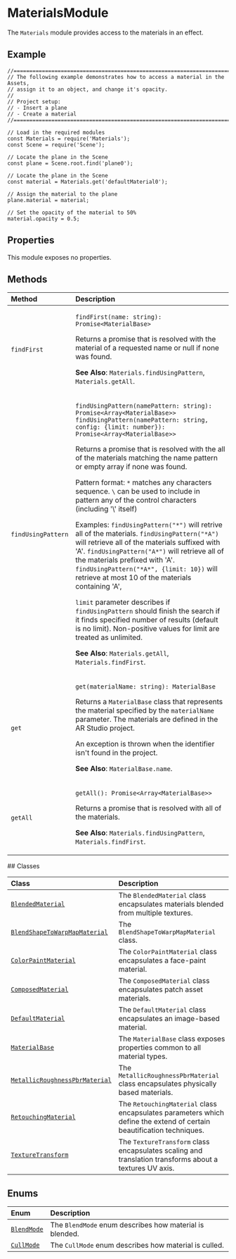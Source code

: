# MaterialsModule

The `Materials` module provides access to the materials in an effect.

## Example

```text
//==============================================================================
// The following example demonstrates how to access a material in the Assets,
// assign it to an object, and change it's opacity.
//
// Project setup:
// - Insert a plane
// - Create a material
//==============================================================================

// Load in the required modules
const Materials = require('Materials');
const Scene = require('Scene');

// Locate the plane in the Scene
const plane = Scene.root.find('plane0');

// Locate the plane in the Scene
const material = Materials.get('defaultMaterial0');

// Assign the material to the plane
plane.material = material;

// Set the opacity of the material to 50%
material.opacity = 0.5;
```

## Properties

This module exposes no properties.

## Methods

<table>
  <thead>
    <tr>
      <th style="text-align:left">Method</th>
      <th style="text-align:left">Description</th>
    </tr>
  </thead>
  <tbody>
    <tr>
      <td style="text-align:left"><code>findFirst</code>
      </td>
      <td style="text-align:left">
        <p><code>findFirst(name: string): Promise&lt;MaterialBase&gt;</code>
        </p>
        <p>Returns a promise that is resolved with the material of a requested name
          or null if none was found.</p>
        <p><b>See Also</b>: <code>Materials.findUsingPattern</code>, <code>Materials.getAll</code>.</p>
      </td>
    </tr>
    <tr>
      <td style="text-align:left"><code>findUsingPattern</code>
      </td>
      <td style="text-align:left">
        <p><code>findUsingPattern(namePattern: string): Promise&lt;Array&lt;MaterialBase&gt;&gt; findUsingPattern(namePattern: string, config: {limit: number}): Promise&lt;Array&lt;MaterialBase&gt;&gt;</code>
        </p>
        <p>Returns a promise that is resolved with the all of the materials matching
          the name pattern or empty array if none was found.</p>
        <p>Pattern format: <code>*</code> matches any characters sequence. <code>\</code> can
          be used to include in pattern any of the control characters (including
          &apos;\&apos; itself)</p>
        <p>Examples: <code>findUsingPattern(&quot;*&quot;)</code> will retrive all
          of the materials. <code>findUsingPattern(&quot;*A&quot;)</code> will retrieve
          all of the materials suffixed with &apos;A&apos;. <code>findUsingPattern(&quot;A*&quot;)</code> will
          retrieve all of the materials prefixed with &apos;A&apos;. <code>findUsingPattern(&quot;*A*&quot;, {limit: 10})</code> will
          retrieve at most 10 of the materials containing &apos;A&apos;,</p>
        <p><code>limit</code> parameter describes if <code>findUsingPattern</code> should
          finish the search if it finds specified number of results (default is no
          limit). Non-positive values for limit are treated as unlimited.</p>
        <p><b>See Also</b>: <code>Materials.getAll</code>, <code>Materials.findFirst</code>.</p>
      </td>
    </tr>
    <tr>
      <td style="text-align:left"><code>get</code>
      </td>
      <td style="text-align:left">
        <p><code>get(materialName: string): MaterialBase</code>
        </p>
        <p>Returns a <code>MaterialBase</code> class that represents the material specified
          by the <code>materialName</code> parameter. The materials are defined in
          the AR Studio project.</p>
        <p>An exception is thrown when the identifier isn&apos;t found in the project.</p>
        <p><b>See Also</b>: <code>MaterialBase.name</code>.</p>
      </td>
    </tr>
    <tr>
      <td style="text-align:left"><code>getAll</code>
      </td>
      <td style="text-align:left">
        <p><code>getAll(): Promise&lt;Array&lt;MaterialBase&gt;&gt;</code>
        </p>
        <p>Returns a promise that is resolved with all of the materials.</p>
        <p><b>See Also</b>: <code>Materials.findUsingPattern</code>, <code>Materials.findFirst</code>.</p>
      </td>
    </tr>
  </tbody>
</table>## Classes

| Class | Description |
| :--- | :--- |
| [`BlendedMaterial`](https://sparkar.facebook.com/docs/ar-studio/reference/classes/materialsmodule.blendedmaterial) | The `BlendedMaterial` class encapsulates materials blended from multiple textures. |
| [`BlendShapeToWarpMapMaterial`](https://sparkar.facebook.com/docs/ar-studio/reference/classes/materialsmodule.blendshapetowarpmapmaterial) | The `BlendShapeToWarpMapMaterial` class. |
| [`ColorPaintMaterial`](https://sparkar.facebook.com/docs/ar-studio/reference/classes/materialsmodule.colorpaintmaterial) | The `ColorPaintMaterial` class encapsulates a face-paint material. |
| [`ComposedMaterial`](https://sparkar.facebook.com/docs/ar-studio/reference/classes/materialsmodule.composedmaterial) | The `ComposedMaterial` class encapsulates patch asset materials. |
| [`DefaultMaterial`](https://sparkar.facebook.com/docs/ar-studio/reference/classes/materialsmodule.defaultmaterial) | The `DefaultMaterial` class encapsulates an image-based material. |
| [`MaterialBase`](https://sparkar.facebook.com/docs/ar-studio/reference/classes/materialsmodule.materialbase) | The `MaterialBase` class exposes properties common to all material types. |
| [`MetallicRoughnessPbrMaterial`](https://sparkar.facebook.com/docs/ar-studio/reference/classes/materialsmodule.metallicroughnesspbrmaterial) | The `MetallicRoughnessPbrMaterial` class encapsulates physically based materials. |
| [`RetouchingMaterial`](https://sparkar.facebook.com/docs/ar-studio/reference/classes/materialsmodule.retouchingmaterial) | The `RetouchingMaterial` class encapsulates parameters which define the extend of certain beautification techniques. |
| [`TextureTransform`](https://sparkar.facebook.com/docs/ar-studio/reference/classes/materialsmodule.texturetransform) | The `TextureTransform` class encapsulates scaling and translation transforms about a textures UV axis. |

## Enums

| Enum | Description |
| :--- | :--- |
| [`BlendMode`](https://sparkar.facebook.com/docs/ar-studio/reference/enums/materialsmodule.blendmode) | The `BlendMode` enum describes how material is blended. |
| [`CullMode`](https://sparkar.facebook.com/docs/ar-studio/reference/enums/materialsmodule.cullmode) | The `CullMode` enum describes how material is culled. |

